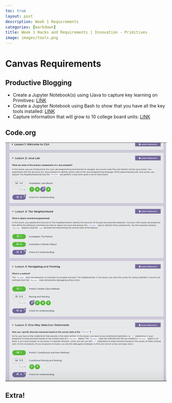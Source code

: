 ```yaml
---
toc: true
layout: post
description: Week 1 Requirements
categories: [markdown]
title: Week 1 Hacks and Requirements | Innovation - Primitives
image: images/tools.png
---
```

# Canvas Requirements

## Productive Blogging
- Create a Jupyter Notebook(s) using IJava to capture key learning on Primitives: [LINK](https://akhilnandhakumar.github.io/CSA/jupyter/2022/08/25/primitives.html)
- Create a Jupyter Notebook using Bash to show that you have all the key tools installed: [LINK](https://akhilnandhakumar.github.io/CSA/jupyter/2022/08/25/installation-checks.html)
- Capture information that will grow to 10 college board units: [LINK](https://akhilnandhakumar.github.io/CSA/notes/)

## Code.org
![](https://github.com/AkhilNandhakumar/CSA/blob/master/images/Screen%20Shot%202022-08-28%20at%2012.22.40%20PM.png?raw=true "Code.org up to lesson 5 in OOP unit")

## Extra!



